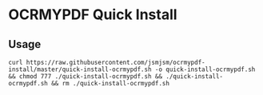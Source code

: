 # OCRMYPDF Quick Install
## Usage 
```
curl https://raw.githubusercontent.com/jsmjsm/ocrmypdf-install/master/quick-install-ocrmypdf.sh -o quick-install-ocrmypdf.sh && chmod 777 ./quick-install-ocrmypdf.sh && ./quick-install-ocrmypdf.sh && rm ./quick-install-ocrmypdf.sh
```


